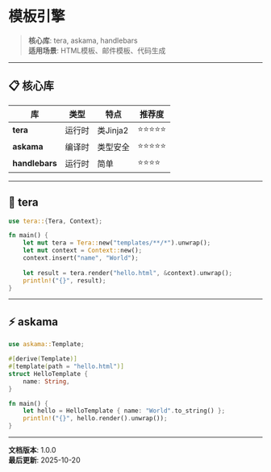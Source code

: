 # 模板引擎

> **核心库**: tera, askama, handlebars  
> **适用场景**: HTML模板、邮件模板、代码生成

---

## 📋 核心库

| 库 | 类型 | 特点 | 推荐度 |
|-----|------|------|--------|
| **tera** | 运行时 | 类Jinja2 | ⭐⭐⭐⭐⭐ |
| **askama** | 编译时 | 类型安全 | ⭐⭐⭐⭐⭐ |
| **handlebars** | 运行时 | 简单 | ⭐⭐⭐⭐ |

---

## 🎨 tera

```rust
use tera::{Tera, Context};

fn main() {
    let mut tera = Tera::new("templates/**/*").unwrap();
    let mut context = Context::new();
    context.insert("name", "World");
    
    let result = tera.render("hello.html", &context).unwrap();
    println!("{}", result);
}
```

---

## ⚡ askama

```rust
use askama::Template;

#[derive(Template)]
#[template(path = "hello.html")]
struct HelloTemplate {
    name: String,
}

fn main() {
    let hello = HelloTemplate { name: "World".to_string() };
    println!("{}", hello.render().unwrap());
}
```

---

**文档版本**: 1.0.0  
**最后更新**: 2025-10-20
